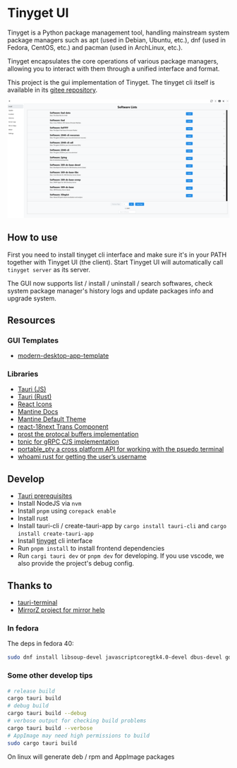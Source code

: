 # Tinyget UI

Tinyget is a Python package management tool, handling mainstream system package managers such as apt (used in Debian, Ubuntu, etc.), dnf (used in Fedora, CentOS, etc.) and pacman (used in ArchLinux, etc.).

Tinyget encapsulates the core operations of various package managers, allowing you to interact with them through a unified interface and format.

This project is the gui implementation of Tinyget. The tinyget cli itself is available in its [gitee repository](https://gitee.com/tinylab/tinyget).

![Tinyget Display](./public/display.png)

## How to use

First you need to install tinyget cli interface and make sure it's in your PATH together with Tinyget UI (the client). Start Tinyget UI will automatically call `tinyget server` as its server.

The GUI now supports list / install / uninstall / search softwares, check system package manager's history logs and update packages info and upgrade system.

## Resources

### GUI Templates

- [modern-desktop-app-template](https://github.com/elibroftw/modern-desktop-app-template)

### Libraries

- [Tauri (JS)](https://tauri.studio/docs/api/js/)
- [Tauri (Rust)](https://docs.rs/tauri/)
- [React Icons](https://react-icons.github.io/react-icons)
- [Mantine Docs](https://mantine.dev/pages/basics/)
- [Mantine Default Theme](https://github.com/mantinedev/mantine/blob/master/src/mantine-styles/src/theme/default-theme.ts)
- [react-18next Trans Component](https://react.i18next.com/latest/trans-component)
- [prost the protocal buffers implementation](https://github.com/tokio-rs/prost)
- [tonic for gRPC C/S implementation](https://github.com/hyperium/tonic)
- [portable_pty a cross platform API for working with the psuedo terminal](https://docs.rs/portable-pty/latest/portable_pty/)
- [whoami rust for getting the user’s username](https://docs.rs/whoami/latest/whoami/)

## Develop

- [Tauri prerequisites](https://tauri.app/guides/getting-started/prerequisites)
- Install NodeJS via `nvm`
- Install `pnpm` using `corepack enable`
- Install rust
- Install tauri-cli / create-tauri-app by `cargo install tauri-cli` and `cargo install create-tauri-app`
- Install [tinyget](https://gitee.com/tinylab/tinyget) cli interface
- Run `pnpm install` to install frontend dependencies
- Run `cargi tauri dev` or `pnpm dev` for developing. If you use vscode, we also provide the project's debug config.

## Thanks to

- [tauri-terminal](https://github.com/marc2332/tauri-terminal)
- [MirrorZ project for mirror help](https://mirrorz.org)

### In fedora

The deps in fedora 40:

```bash
sudo dnf install libsoup-devel javascriptcoregtk4.0-devel dbus-devel gdk-pixbuf2-devel pango-devel atk-devel rust-gdk-devel cairo-gobject-devel webkit2gtk4.0-devel libayatana-appindicator-gtk3-devel
```

### Some other develop tips

```bash
# release build
cargo tauri build
# debug build
cargo tauri build --debug
# verbose output for checking build problems
cargo tauri build --verbose
# AppImage may need high permissions to build
sudo cargo tauri build
```

On linux will generate deb / rpm and AppImage packages
